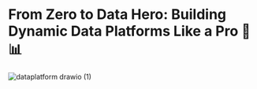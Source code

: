 
# From Zero to Data Hero: Building Dynamic Data Platforms Like a Pro 🚀📊
![dataplatform drawio (1)](https://github.com/soumilshah1995/From-Zero-to-Data-Hero-Building-Dynamic-Data-Platforms-Like-a-Pro/assets/39345855/e7099761-6766-4de1-abc0-e1d3232ec7e4)
